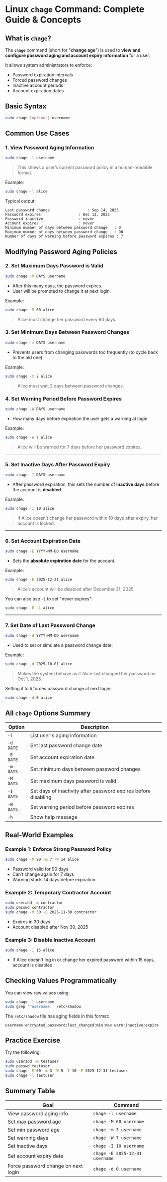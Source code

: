 
# Linux `chage` Command: Complete Guide & Concepts

## What is `chage`?

The **`chage`** command (short for "**change age**") is used to **view and configure password aging and account expiry information** for a user.

It allows system administrators to enforce:

* Password expiration intervals
* Forced password changes
* Inactive account periods
* Account expiration dates


## Basic Syntax

```bash
sudo chage [options] username
```


## Common Use Cases

### 1. View Password Aging Information

```bash
sudo chage -l username
```

> This shows a user’s current password policy in a human-readable format.

Example:

```bash
sudo chage -l alice
```

Typical output:

```
Last password change				 : Sep 14, 2025
Password expires				 : Dec 13, 2025
Password inactive				 : never
Account expires					 : never
Minimum number of days between password change	 : 0
Maximum number of days between password change	 : 90
Number of days of warning before password expires : 7
```


## Modifying Password Aging Policies

### 2. Set Maximum Days Password is Valid

```bash
sudo chage -M DAYS username
```

* After this many days, the password expires.
* User will be prompted to change it at next login.

Example:

```bash
sudo chage -M 60 alice
```

> Alice must change her password every 60 days.


### 3. Set Minimum Days Between Password Changes

```bash
sudo chage -m DAYS username
```

* Prevents users from changing passwords too frequently (to cycle back to the old one).

Example:

```bash
sudo chage -m 2 alice
```

> Alice must wait 2 days between password changes.


### 4. Set Warning Period Before Password Expires

```bash
sudo chage -W DAYS username
```

* How many days before expiration the user gets a warning at login.

Example:

```bash
sudo chage -W 7 alice
```

> Alice will be warned for 7 days before her password expires.

---

### 5. Set Inactive Days After Password Expiry

```bash
sudo chage -I DAYS username
```

* After password expiration, this sets the number of **inactive days** before the account is **disabled**.

Example:

```bash
sudo chage -I 10 alice
```

> If Alice doesn’t change her password within 10 days after expiry, her account is locked.

---

### 6. Set Account Expiration Date

```bash
sudo chage -E YYYY-MM-DD username
```

* Sets the **absolute expiration date** for the account.

Example:

```bash
sudo chage -E 2025-12-31 alice
```

> Alice’s account will be disabled after December 31, 2025.

You can also use `-1` to set "never expires":

```bash
sudo chage -E -1 alice
```

---

### 7. Set Date of Last Password Change

```bash
sudo chage -d YYYY-MM-DD username
```

* Used to set or simulate a password change date.

Example:

```bash
sudo chage -d 2025-10-01 alice
```

> Makes the system behave as if Alice last changed her password on Oct 1, 2025.

Setting it to `0` forces password change at next login:

```bash
sudo chage -d 0 alice
```

## All `chage` Options Summary

| Option    | Description                                                    |
| --------- | -------------------------------------------------------------- |
| `-l`      | List user's aging information                                  |
| `-d DATE` | Set last password change date                                  |
| `-E DATE` | Set account expiration date                                    |
| `-m DAYS` | Set minimum days between password changes                      |
| `-M DAYS` | Set maximum days password is valid                             |
| `-I DAYS` | Set days of inactivity after password expires before disabling |
| `-W DAYS` | Set warning period before password expires                     |
| `-h`      | Show help message                                              |


## Real-World Examples

### Example 1: Enforce Strong Password Policy

```bash
sudo chage -M 90 -m 7 -W 14 alice
```

* Password valid for 90 days
* Can’t change again for 7 days
* Warning starts 14 days before expiration


### Example 2: Temporary Contractor Account

```bash
sudo useradd -m contractor
sudo passwd contractor
sudo chage -M 30 -E 2025-11-30 contractor
```

* Expires in 30 days
* Account disabled after Nov 30, 2025


### Example 3: Disable Inactive Account

```bash
sudo chage -I 15 alice
```

* If Alice doesn't log in or change her expired password within 15 days, account is disabled.


## Checking Values Programmatically

You can view raw values using:

```bash
sudo chage -l username
sudo grep '^username:' /etc/shadow
```

The `/etc/shadow` file has aging fields in this format:

```
username:encrypted_password:last_changed:min:max:warn:inactive:expire
```

## Practice Exercise

Try the following:

```bash
sudo useradd -m testuser
sudo passwd testuser
sudo chage -M 60 -m 3 -W 5 -I 10 -E 2025-12-31 testuser
sudo chage -l testuser
```


## Summary Table

| Goal                                | Command                        |
| ----------------------------------- | ------------------------------ |
| View password aging info            | `chage -l username`            |
| Set max password age                | `chage -M 60 username`         |
| Set min password age                | `chage -m 3 username`          |
| Set warning days                    | `chage -W 7 username`          |
| Set inactive days                   | `chage -I 10 username`         |
| Set account expiry date             | `chage -E 2025-12-31 username` |
| Force password change on next login | `chage -d 0 username`          |



